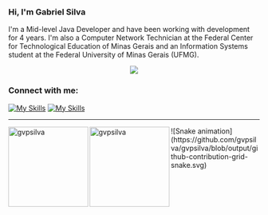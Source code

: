 ### Hi, I'm Gabriel Silva
I'm a Mid-level Java Developer and have been working with development for 4 years. I'm also a Computer Network Technician at the Federal Center for Technological Education of Minas Gerais and an Information Systems student at the Federal University of Minas Gerais (UFMG).


<p  align="center">
<a  href="https://skillicons.dev"><img  src="https://skillicons.dev/icons?i=java,js,html,css,c,cpp,py,arduino,vscode,grafana,git,github,mysql,androidstudio" /></a>
</p>
<h3> Connect with me: </h3>
<p></p>


[![My Skills](https://skillicons.dev/icons?i=linkedin)](https://www.linkedin.com/in/gvpsilva/)
[![My Skills](https://skillicons.dev/icons?i=gmail)](mailto:gvpsilvaa@gmail.com)


<hr>
<img  align="left"  height="160px"  src="https://github-readme-stats.vercel.app/api?username=gvpsilva&show_icons=true&theme=dracula"  alt="gvpsilva" />
<img  align="left"  height="160px"  src="https://github-readme-stats.vercel.app/api/top-langs?username=gvpsilva&show_icons=true&theme=dracula&locale=en&layout=compact"  alt="gvpsilva" />
</hr>
<div></div>
  ![Snake animation](https://github.com/gvpsilva/gvpsilva/blob/output/github-contribution-grid-snake.svg)
</div>
